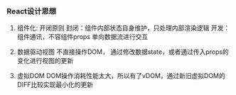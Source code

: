 
### React设计思想

1. 组件化: 开闭原则
封闭：组件内部状态自身维护，只处理内部渲染逻辑
开发：组件通讯，不容组件props 单向数据流进行交互

2. 数据驱动视图
不直接操作DOM， 通过修改数据state，或者通过传入props的变化进行视图的更新

3. 虚拟DOM
DOM操作消耗性能太大，所以有了vDOM，通过新旧虚拟DOM的DIFF比较实现最小化的更新


